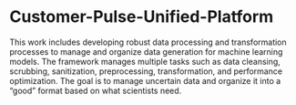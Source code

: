 # Customer-Pulse-Unified-Platform

This work includes developing robust data processing and transformation processes to manage and organize data generation for machine learning models. The framework manages multiple tasks such as data cleansing, scrubbing, sanitization, preprocessing, transformation, and performance optimization. The goal is to manage uncertain data and organize it into a “good” format based on what scientists need.
